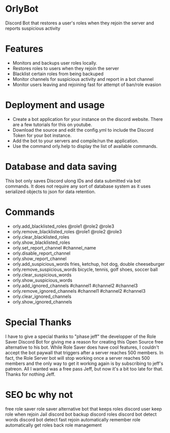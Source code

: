 # OrlyBot
Discord Bot that restores a user's roles when they rejoin the server and reports suspicious activity

# Features
- Monitors and backups user roles locally.
- Restores roles to users when they rejoin the server
- Blacklist certain roles from being backuped
- Monitor channels for suspicious activity and report in a bot channel
- Monitor users leaving and rejoining fast for attempt of ban/role evasion

# Deployment and usage
- Create a bot application for your instance on the discord website. There are a few tutorials for this on youtube.
- Download the source and edit the config.yml to include the Discord Token for your bot instance.
- Add the bot to your servers and compile/run the application.
- Use the command orly.help to display the list of available commands.

# Database and data saving
This bot only saves Discord ulong IDs and data submitted via bot commands. It does not require any sort of database system as it uses serialized objects to json for data retention.

# Commands 
- orly.add_blacklisted_roles @role1 @role2 @role3
- orly.remove_blacklisted_roles @role1 @role2 @role3
- orly.clear_blacklisted_roles
- orly.show_blacklisted_roles
- orly.set_report_channel #channel_name
- orly.disable_report_channel
- orly.show_report_channel
- orly.add_suspicious_words fries, ketchup, hot dog, double cheeseburger
- orly.remove_suspicious_words bicycle, tennis, golf shoes, soccer ball
- orly.clear_suspicious_words
- orly.show_suspicious_words
- orly.add_ignored_channels #channel1 #channel2 #channel3
- orly.remove_ignored_channels #channel1 #channel2 #channel3
- orly.clear_ignored_channels
- orly.show_ignored_channels

# Special Thanks
I have to give a special thanks to "phase jeff" the developper of the Role Saver Discord Bot for giving me a reason for creating this Open Source free alternative to his bot. While Role Saver does have cool features, I couldn't accept the bot paywall that triggers after a server reaches 500 members. In fact, the Role Server bot will stop working once a server reaches 500 members and the only way to get it working again is by subscribing to jeff's patreon. All I wanted was a free pass Jeff, but now it's a bit too late for that. Thanks for nothing Jeff.


# SEO bc why not

free role saver
role saver alternative
bot that keeps roles discord
user keep role when rejoin
Jail discord bot
backup discord roles
discord bot detect words
discord bot detect fast rejoin
automatically remember role
automatically get roles back
role management
